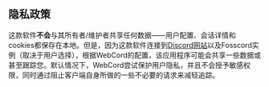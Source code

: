 ## 隐私政策

这款软件**不会**与其所有者/维护者共享任何数据——用户配置、会话详情和cookies都保存在本地。但是，因为这款软件连接到[Discord网站](https://discord.com/app)以及Fosscord实例（取决于用户选择），根据WebCord的配置，该应用程序可能会共享一些数据或甚至跟踪您。默认情况下，WebCord尝试保护用户隐私，并且不会授予敏感权限，同时通过阻止客户端自身所做的一些不必要的请求来减轻追踪。
